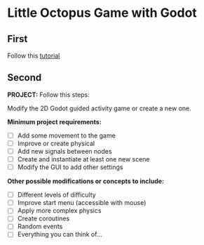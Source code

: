 # Little Octopus Game with Godot

## First
Follow this [tutorial](https://docs.godotengine.org/en/stable/getting_started/first_2d_game/index.html) 

## Second
**PROJECT:** Follow this steps:

Modify the 2D Godot guided activity game or create a new one.

**Minimum project requirements:**

- [ ] Add some movement to the game
- [ ] Improve or create physical
- [ ] Add new signals between nodes
- [ ] Create and instantiate at least one new scene
- [ ] Modify the GUI to add other settings

**Other possible modifications or concepts to include:**

- [ ] Different levels of difficulty
- [ ] Improve start menu (accessible with mouse)
- [ ] Apply more complex physics
- [ ] Create coroutines
- [ ] Random events
- [ ] Everything you can think of...
